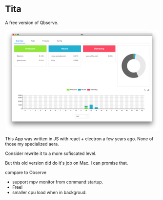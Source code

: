 # Tita
A free version of Qbserve.

![](https://github.com/zk4/tita/blob/master/demo.jpg?raw=true)

This App was written in JS with react + electron a few years ago.
None of those my specialized aera.


Consider rewrite it to a more sofiscated level.


But this old version did do it's job on Mac. I can promise that.


compare to Observe
- support mpv monitor from command startup.
- Free!
- smaller cpu load when in backgroud.

